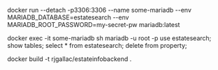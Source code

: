 docker run --detach -p3306:3306 --name some-mariadb --env MARIADB_DATABASE=estatesearch --env MARIADB_ROOT_PASSWORD=my-secret-pw  mariadb:latest

docker exec -it some-mariadb sh
mariadb -u root -p
use estatesearch;
show tables;
select * from estatesearch;
delete from property;

docker build -t rjgallac/estateinfobackend .
